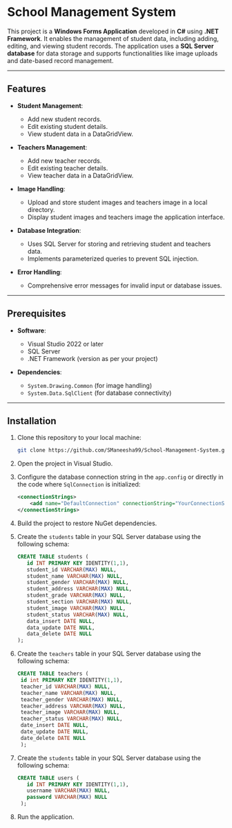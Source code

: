 
# School Management System

This project is a **Windows Forms Application** developed in **C#** using **.NET Framework**. It enables the management of student data, including adding, editing, and viewing student records. The application uses a **SQL Server database** for data storage and supports functionalities like image uploads and date-based record management.

---

## Features

- **Student Management**:
  - Add new student records.
  - Edit existing student details.
  - View student data in a DataGridView.

- **Teachers Management**:
  - Add new teacher records.
  - Edit existing teacher details.
  - View teacher data in a DataGridView.

- **Image Handling**:
  - Upload and store student images and teachers image in a local directory.
  - Display student images and teachers image the application interface.

- **Database Integration**:
  - Uses SQL Server for storing and retrieving student and teachers data.
  - Implements parameterized queries to prevent SQL injection.

- **Error Handling**:
  - Comprehensive error messages for invalid input or database issues.

---

## Prerequisites

- **Software**:
  - Visual Studio 2022 or later
  - SQL Server
  - .NET Framework (version as per your project)

- **Dependencies**:
  - `System.Drawing.Common` (for image handling)
  - `System.Data.SqlClient` (for database connectivity)

---

## Installation

1. Clone this repository to your local machine:
   ```bash
   git clone https://github.com/SManeesha99/School-Management-System.git
   ```

2. Open the project in Visual Studio.

3. Configure the database connection string in the `app.config` or directly in the code where `SqlConnection` is initialized:
   ```xml
   <connectionStrings>
       <add name="DefaultConnection" connectionString="YourConnectionStringHere" providerName="System.Data.SqlClient" />
   </connectionStrings>
   ```

4. Build the project to restore NuGet dependencies.

5. Create the `students` table in your SQL Server database using the following schema:
   ```sql
   CREATE TABLE students (
      id INT PRIMARY KEY IDENTITY(1,1),
      student_id VARCHAR(MAX) NULL,
      student_name VARCHAR(MAX) NULL,
      student_gender VARCHAR(MAX) NULL,
      student_address VARCHAR(MAX) NULL,
      student_grade VARCHAR(MAX) NULL,
      student_section VARCHAR(MAX) NULL,
      student_image VARCHAR(MAX) NULL,
      student_status VARCHAR(MAX) NULL,
      data_insert DATE NULL,
      data_update DATE NULL,
      data_delete DATE NULL
   );
   ```
6. Create the `teachers` table in your SQL Server database using the following schema:
   ```sql
   CREATE TABLE teachers (
    id int PRIMARY KEY IDENTITY(1,1),
    teacher_id VARCHAR(MAX) NULL,
    teacher_name VARCHAR(MAX) NULL,
    teacher_gender VARCHAR(MAX) NULL,
    teacher_address VARCHAR(MAX) NULL,
    teacher_image VARCHAR(MAX) NULL,
    teacher_status VARCHAR(MAX) NULL,
    date_insert DATE NULL,
    date_update DATE NULL,
    date_delete DATE NULL
    );

   ```
7. Create the `students` table in your SQL Server database using the following schema:
   ```sql
   CREATE TABLE users (
      id INT PRIMARY KEY IDENTITY(1,1),
      username VARCHAR(MAX) NULL,
      password VARCHAR(MAX) NULL
    );
   ```

8. Run the application.
